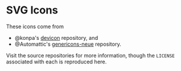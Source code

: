 # SVG Icons

These icons come from

- @konpa's [devicon][1] repository, and
- @Automattic's [genericons-neue][2] repository.

Visit the source repositories for more information, though the
`LICENSE` associated with each is reproduced here.

[1]: https://github.com/konpa/devicon
[2]: https://github.com/Automattic/genericons-neue
